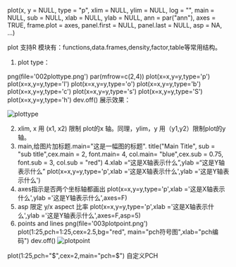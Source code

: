 plot(x, y = NULL, type = "p", xlim = NULL, ylim = NULL,
log = "", main = NULL, sub = NULL, xlab = NULL, ylab = NULL,
ann = par("ann"), axes = TRUE, frame.plot = axes,
panel.first = NULL, panel.last = NULL, asp = NA, ...)

plot 支持R 模块有：functions,data.frames,density,factor,table等常用结构。




1. plot type：


png(file='002plottype.png')
par(mfrow=c(2,4))
plot(x=x,y=y,type='p')
plot(x=x,y=y,type='l')
plot(x=x,y=y,type='o')
plot(x=x,y=y,type='b')
plot(x=x,y=y,type='c')
plot(x=x,y=y,type='s')
plot(x=x,y=y,type='S')
plot(x=x,y=y,type='h')
dev.off()
展示效果：


![plottype](https://github.com/zhaoshuangxi/R/blob/master/pic/002plottype.png)





2. xlim, x 用 (x1, x2) 限制 plot的x 轴。同理，ylim，y 用（y1,y2）限制plot的y轴。
3. main,给图片加标题.main="这是一幅图的标题".
title("Main Title", sub = "sub title",cex.main = 2, font.main= 4, col.main= "blue",cex.sub = 0.75, font.sub = 3, col.sub = "red")
4.xlab =“这是X轴表示什么”,ylab =“这是Y轴表示什么”
plot(x=x,y=y,type='p',xlab ='这是X轴表示什么',ylab ='这是Y轴表示什么')
5. axes指示是否两个坐标轴都画出
plot(x=x,y=y,type='p',xlab ='这是X轴表示什么',ylab ='这是Y轴表示什么',axes=F)
6. asp 限定 y/x aspect 比率
plot(x=x,y=y,type='p',xlab ='这是X轴表示什么',ylab ='这是Y轴表示什么',axes=F,asp=5)
7. points and lines
png(file='003plotpoint.png')
plot(1:25,pch=1:25,cex=2.5,bg="red", main="pch符号图",xlab="pch编码")
dev.off()
![plotpoint](https://github.com/zhaoshuangxi/R/blob/master/pic/003plotpoint.png)


plot(1:25,pch="$",cex=2,main="pch=$")
自定义PCH
